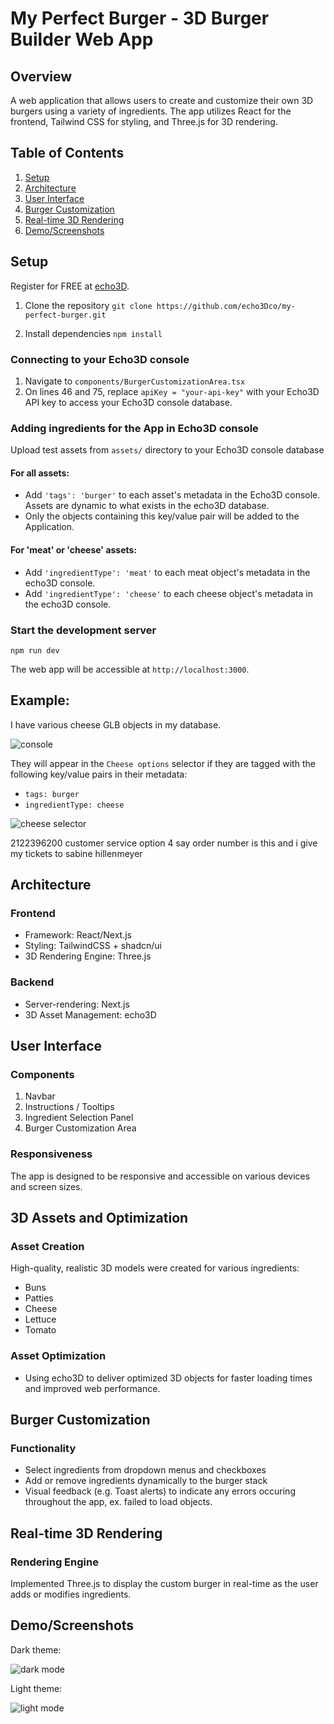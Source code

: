 # My Perfect Burger - 3D Burger Builder Web App

## Overview

A web application that allows users to create and customize their own 3D burgers using a variety of ingredients. The app utilizes React for the frontend, Tailwind CSS for styling, and Three.js for 3D rendering.

## Table of Contents

1. [Setup](#setup)
2. [Architecture](#architecture)
3. [User Interface](#user-interface)
4. [Burger Customization](#burger-customization)
5. [Real-time 3D Rendering](#real-time-3d-rendering)
6. [Demo/Screenshots](#demo-screenshots)


## Setup

Register for FREE at [echo3D](https://console.echo3D.com/#/auth/register).

1. Clone the repository
`git clone https://github.com/echo3Dco/my-perfect-burger.git`

2. Install dependencies
`npm install`

### Connecting to your Echo3D console

1. Navigate to `components/BurgerCustomizationArea.tsx` 
2. On lines 46 and 75, replace `apiKey = "your-api-key"` with your Echo3D API key to access your Echo3D console database.

### Adding ingredients for the App in Echo3D console

Upload test assets from `assets/` directory to your Echo3D console database 

#### For all assets:
- Add `'tags': 'burger'` to each asset's metadata in the Echo3D console. Assets are dynamic to what exists in the echo3D database. 
- Only the objects containing this key/value pair will be added to the Application.

#### For 'meat' or 'cheese' assets:
- Add `'ingredientType': 'meat'` to each meat object's metadata in the echo3D console.
- Add `'ingredientType': 'cheese'` to each cheese object's metadata in the echo3D console.

### Start the development server
`npm run dev`

The web app will be accessible at `http://localhost:3000`.

## Example:

I have various cheese GLB objects in my database. 

![console](screenshots/console.png)

They will appear in the `Cheese options` selector if they are tagged with the following key/value pairs in their metadata:
- `tags: burger`
- `ingredientType: cheese`

![cheese selector](screenshots/cheeseSelector.png)

2122396200 customer service option 4
say order number is this  and i give my tickets to sabine hillenmeyer

## Architecture

### Frontend

- Framework: React/Next.js
- Styling: TailwindCSS + shadcn/ui
- 3D Rendering Engine: Three.js

### Backend

- Server-rendering: Next.js
- 3D Asset Management: echo3D


## User Interface

### Components

1. Navbar
2. Instructions / Tooltips
3. Ingredient Selection Panel
4. Burger Customization Area

### Responsiveness

The app is designed to be responsive and accessible on various devices and screen sizes.

## 3D Assets and Optimization

### Asset Creation

High-quality, realistic 3D models were created for various ingredients:

- Buns
- Patties
- Cheese
- Lettuce
- Tomato

### Asset Optimization

- Using echo3D to deliver optimized 3D objects for faster loading times and improved web performance.

## Burger Customization

### Functionality

- Select ingredients from dropdown menus and checkboxes
- Add or remove ingredients dynamically to the burger stack
- Visual feedback (e.g. Toast alerts) to indicate any errors occuring throughout the app, ex. failed to load objects.

## Real-time 3D Rendering

### Rendering Engine

Implemented Three.js to display the custom burger in real-time as the user adds or modifies ingredients.


## Demo/Screenshots 


Dark theme:

![dark mode](screenshots/darkMode.png)

Light theme:

![light mode](screenshots/lightMode.png)




